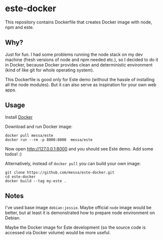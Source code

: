 # este-docker

This repository contains Dockerfile that creates Docker image with node, npm and este.

Why?
----

Just for fun. I had some problems running the node stack on my dev machine (fresh versions of node and npm needed etc.), so I decided to do it in Docker, because Docker provides clean and deterministic environment (kind of like git for whole operating system).

This Dockerfile is good only for Este demo (without the hassle of installing all the node modules). But it can also serve as inspiration for your own web apps.

Usage
----

Install [Docker](https://www.docker.com/)

Download and run Docker image:

    docker pull messa/este
    docker run --rm -p 8000:8000  messa/este

Now open http://127.0.0.1:8000 and you should see Este demo. Add some todos! :)

Alternatively, instead of `docker pull` you can build your own image:

    git clone https://github.com/messa/este-docker.git
    cd este-docker
    docker build --tag my-este .


Notes
-----

I've used base image `debian:jessie`. Maybe official `node` image would be better, but at least it is demonstrated how to prepare node environment on Debian.

Maybe the Docker image for Este development (so the source code is accessed via Docker volume) would be more useful.
